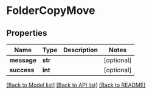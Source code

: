 # FolderCopyMove

## Properties
Name | Type | Description | Notes
------------ | ------------- | ------------- | -------------
**message** | **str** |  | [optional] 
**success** | **int** |  | [optional] 

[[Back to Model list]](../README.md#documentation-for-models) [[Back to API list]](../README.md#documentation-for-api-endpoints) [[Back to README]](../README.md)



